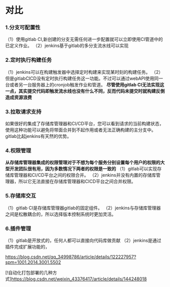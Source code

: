 # 对比
### 1.分支可配置性
（1）使用gitlab CI,新创建的分支无需任何进一步配置就可以立即使用CI管道中的已定义作业。
（2）jenkins基于gitlab的多分支流水线可以实现
### 2.定时执行构建任务
（1）jenkins可以在构建触发器中选择定时构建来实现某时刻的构建任务。
（2）但是gitlabCICD没有定时执行构建任务这一功能。不过可以通过webAPI使用同一台或者另一台服务器上的cronjob触发作业和管道。
**尽管使用gitlab CI无法实现这一点，其实提交代码即触发流水线也没有什么不同，反而代码未提交时就构建反倒造成资源浪费**
### 3.拉取请求支持
如果很好的集成了存储库管理器和CI/CD平台，您可以看到请求的当前构建状态，使用这种功能可以避免将带面合并到不起作用或者无法正确构建的主分支中。
gitlab比起jenkins有天然的优势。
### 4.权限管理
**从存储库管理器集成的权限管理对于不想为每个服务分别设置每个用户的权限的大型开发团队很有用，因为多数情况下两者的权限是一致的**
（1）gitlab可以实现存储库管理器和CI/CD平台之间的权限合并。
（2）jenkins并没有内置的存储库管理器，所以它无法直接在存储库管理器和CICD平台之间合并权限。
### 5.存储库交互
（1）gitlab CI是存储库管理器gitlab的固定组件。
（2）jenkins与存储库管理器之间是松散耦合的，所以选择版本控制系统时更加灵活。
### 6.插件管理
（1）gitlab是开放式的，任何人都可以直接向代码库做贡献
（2）jenkins是通过插件完成扩展功能的，

https://blog.csdn.net/qq_34998786/article/details/122227957?spm=1001.2014.3001.5502

[!自动化打包部署的几种方式]https://blog.csdn.net/weixin_43376417/article/details/144248018